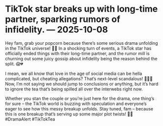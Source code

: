 # TikTok star breaks up with long-time partner, sparking rumors of infidelity. — 2025-10-08

Hey fam, grab your popcorn because there’s some serious drama unfolding in the TikTok universe! 🍿🔥 In a shocking turn of events, a TikTok star has officially ended things with their long-time partner, and the rumor mill is churning out some juicy gossip about infidelity being the reason behind the split. 😱💔

I mean, we all know that love in the age of social media can be hella complicated, but cheating allegations? That’s next-level scandalous! 😬🕵️‍♀️ Now, I’m not saying we should jump to conclusions or anything, but it’s hard to ignore the tea that’s being spilled all over the interwebs right now.

Whether you stan the couple or you’re just here for the drama, one thing’s for sure – the TikTok world is buzzing with speculation and everyone’s eager to see how this messy breakup unfolds. Stay tuned, fam – because this is one breakup that’s serving up some major plot twists! 💅📱 #DramaAlert #TikTokTea